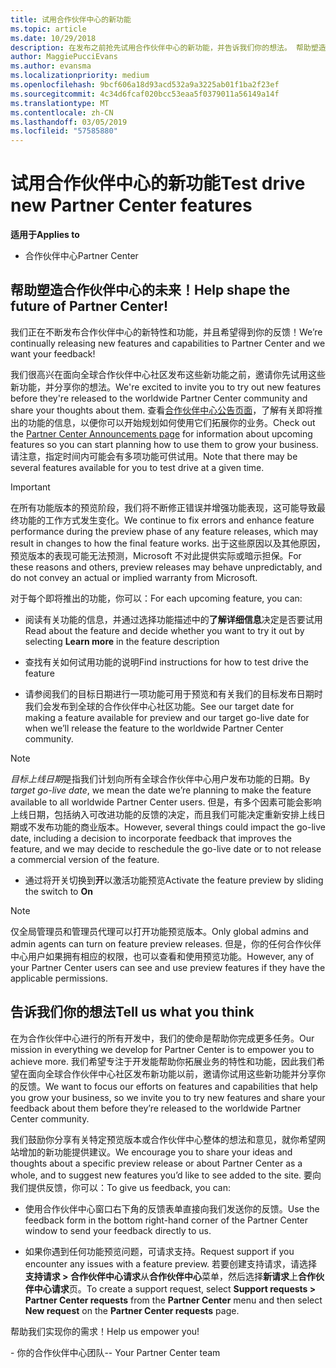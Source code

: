 ```yaml
---
title: 试用合作伙伴中心的新功能
ms.topic: article
ms.date: 10/29/2018
description: 在发布之前抢先试用合作伙伴中心的新功能，并告诉我们你的想法。 帮助塑造合作伙伴中心的未来！
author: MaggiePucciEvans
ms.author: evansma
ms.localizationpriority: medium
ms.openlocfilehash: 9bcf606a18d93acd532a9a3225ab01f1ba2f23ef
ms.sourcegitcommit: 4c34d6fcaf020bcc53eaa5f0379011a56149a14f
ms.translationtype: MT
ms.contentlocale: zh-CN
ms.lasthandoff: 03/05/2019
ms.locfileid: "57585880"
---
```

# <a name="test-drive-new-partner-center-features"></a><span data-ttu-id="137f8-104">试用合作伙伴中心的新功能</span><span class="sxs-lookup"><span data-stu-id="137f8-104">Test drive new Partner Center features</span></span>

<span data-ttu-id="137f8-105">**适用于**</span><span class="sxs-lookup"><span data-stu-id="137f8-105">**Applies to**</span></span>

- <span data-ttu-id="137f8-106">合作伙伴中心</span><span class="sxs-lookup"><span data-stu-id="137f8-106">Partner Center</span></span>

## <a name="help-shape-the-future-of-partner-center"></a><span data-ttu-id="137f8-107">帮助塑造合作伙伴中心的未来！</span><span class="sxs-lookup"><span data-stu-id="137f8-107">Help shape the future of Partner Center!</span></span>

<span data-ttu-id="137f8-108">我们正在不断发布合作伙伴中心的新特性和功能，并且希望得到你的反馈！</span><span class="sxs-lookup"><span data-stu-id="137f8-108">We’re continually releasing new features and capabilities to Partner Center and we want your feedback!</span></span> 

<span data-ttu-id="137f8-109">我们很高兴在面向全球合作伙伴中心社区发布这些新功能之前，邀请你先试用这些新功能，并分享你的想法。</span><span class="sxs-lookup"><span data-stu-id="137f8-109">We're excited to invite you to try out new features before they're released to the worldwide Partner Center community and share your thoughts about them.</span></span> <span data-ttu-id="137f8-110">查看[合作伙伴中心公告页面](https://partnercenter.microsoft.com/pcv/announcements)，了解有关即将推出的功能的信息，以便你可以开始规划如何使用它们拓展你的业务。</span><span class="sxs-lookup"><span data-stu-id="137f8-110">Check out the [Partner Center Announcements page](https://partnercenter.microsoft.com/pcv/announcements) for information about upcoming features so you can start planning how to use them to grow your business.</span></span> <span data-ttu-id="137f8-111">请注意，指定时间内可能会有多项功能可供试用。</span><span class="sxs-lookup"><span data-stu-id="137f8-111">Note that there may be several features available for you to test drive at a given time.</span></span>

> [!IMPORTANT]  
> <span data-ttu-id="137f8-112">在所有功能版本的预览阶段，我们将不断修正错误并增强功能表现，这可能导致最终功能的工作方式发生变化。</span><span class="sxs-lookup"><span data-stu-id="137f8-112">We continue to fix errors and enhance feature performance during the preview phase of any feature releases, which may result in changes to how the final feature works.</span></span> <span data-ttu-id="137f8-113">出于这些原因以及其他原因，预览版本的表现可能无法预测，Microsoft 不对此提供实际或暗示担保。</span><span class="sxs-lookup"><span data-stu-id="137f8-113">For these reasons and others, preview releases may behave unpredictably, and do not convey an actual or implied warranty from Microsoft.</span></span>

<span data-ttu-id="137f8-114">对于每个即将推出的功能，你可以：</span><span class="sxs-lookup"><span data-stu-id="137f8-114">For each upcoming feature, you can:</span></span>

- <span data-ttu-id="137f8-115">阅读有关功能的信息，并通过选择功能描述中的**了解详细信息**决定是否要试用</span><span class="sxs-lookup"><span data-stu-id="137f8-115">Read about the feature and decide whether you want to try it out by selecting **Learn more** in the feature description</span></span> 

- <span data-ttu-id="137f8-116">查找有关如何试用功能的说明</span><span class="sxs-lookup"><span data-stu-id="137f8-116">Find instructions for how to test drive the feature</span></span>

- <span data-ttu-id="137f8-117">请参阅我们的目标日期进行一项功能可用于预览和有关我们的目标发布日期时我们会发布到全球的合作伙伴中心社区功能。</span><span class="sxs-lookup"><span data-stu-id="137f8-117">See our target date for making a feature available for preview and our target go-live date for when we’ll release the feature to the worldwide Partner Center community.</span></span>

> [!NOTE]  
>  <span data-ttu-id="137f8-118">*目标上线日期*是指我们计划向所有全球合作伙伴中心用户发布功能的日期。</span><span class="sxs-lookup"><span data-stu-id="137f8-118">By *target go-live date*, we mean the date we’re planning to make the feature available to all worldwide Partner Center users.</span></span> <span data-ttu-id="137f8-119">但是，有多个因素可能会影响上线日期，包括纳入可改进功能的反馈的决定，而且我们可能决定重新安排上线日期或不发布功能的商业版本。</span><span class="sxs-lookup"><span data-stu-id="137f8-119">However, several things could impact the go-live date, including a decision to incorporate feedback that improves the feature, and we may decide to reschedule the go-live date or to not release a commercial version of the feature.</span></span>  

- <span data-ttu-id="137f8-120">通过将开关切换到**开**以激活功能预览</span><span class="sxs-lookup"><span data-stu-id="137f8-120">Activate the feature preview by sliding the switch to **On**</span></span>

> [!NOTE]  
>  <span data-ttu-id="137f8-121">仅全局管理员和管理员代理可以打开功能预览版本。</span><span class="sxs-lookup"><span data-stu-id="137f8-121">Only global admins and admin agents can turn on feature preview releases.</span></span> <span data-ttu-id="137f8-122">但是，你的任何合作伙伴中心用户如果拥有相应的权限，也可以查看和使用预览功能。</span><span class="sxs-lookup"><span data-stu-id="137f8-122">However, any of your Partner Center users can see and use preview features if they have the applicable permissions.</span></span>
 
## <a name="tell-us-what-you-think"></a><span data-ttu-id="137f8-123">告诉我们你的想法</span><span class="sxs-lookup"><span data-stu-id="137f8-123">Tell us what you think</span></span>

<span data-ttu-id="137f8-124">在为合作伙伴中心进行的所有开发中，我们的使命是帮助你完成更多任务。</span><span class="sxs-lookup"><span data-stu-id="137f8-124">Our mission in everything we develop for Partner Center is to empower you to achieve more.</span></span> <span data-ttu-id="137f8-125">我们希望专注于开发能帮助你拓展业务的特性和功能，因此我们希望在面向全球合作伙伴中心社区发布新功能以前，邀请你试用这些新功能并分享你的反馈。</span><span class="sxs-lookup"><span data-stu-id="137f8-125">We want to focus our efforts on features and capabilities that help you grow your business, so we invite you to try new features and share your feedback about them before they’re released to the worldwide Partner Center community.</span></span> 

<span data-ttu-id="137f8-126">我们鼓励你分享有关特定预览版本或合作伙伴中心整体的想法和意见，就你希望网站增加的新功能提供建议。</span><span class="sxs-lookup"><span data-stu-id="137f8-126">We encourage you to share your ideas and thoughts about a specific preview release or about Partner Center as a whole, and to suggest new features you’d like to see added to the site.</span></span> <span data-ttu-id="137f8-127">要向我们提供反馈，你可以：</span><span class="sxs-lookup"><span data-stu-id="137f8-127">To give us feedback, you can:</span></span>  

-   <span data-ttu-id="137f8-128">使用合作伙伴中心窗口右下角的反馈表单直接向我们发送你的反馈。</span><span class="sxs-lookup"><span data-stu-id="137f8-128">Use the feedback form in the bottom right-hand corner of the Partner Center window to send your feedback directly to us.</span></span> 

-   <span data-ttu-id="137f8-129">如果你遇到任何功能预览问题，可请求支持。</span><span class="sxs-lookup"><span data-stu-id="137f8-129">Request support if you encounter any issues with a feature preview.</span></span> <span data-ttu-id="137f8-130">若要创建支持请求，请选择**支持请求 > 合作伙伴中心请求**从**合作伙伴中心**菜单，然后选择**新请求**上**合作伙伴中心请求**页。</span><span class="sxs-lookup"><span data-stu-id="137f8-130">To create a support request, select **Support requests > Partner Center requests** from the **Partner Center** menu and then select **New request** on the **Partner Center requests** page.</span></span>

<span data-ttu-id="137f8-131">帮助我们实现你的需求！</span><span class="sxs-lookup"><span data-stu-id="137f8-131">Help us empower you!</span></span>

<span data-ttu-id="137f8-132">- 你的合作伙伴中心团队</span><span class="sxs-lookup"><span data-stu-id="137f8-132">-- Your Partner Center team</span></span>

